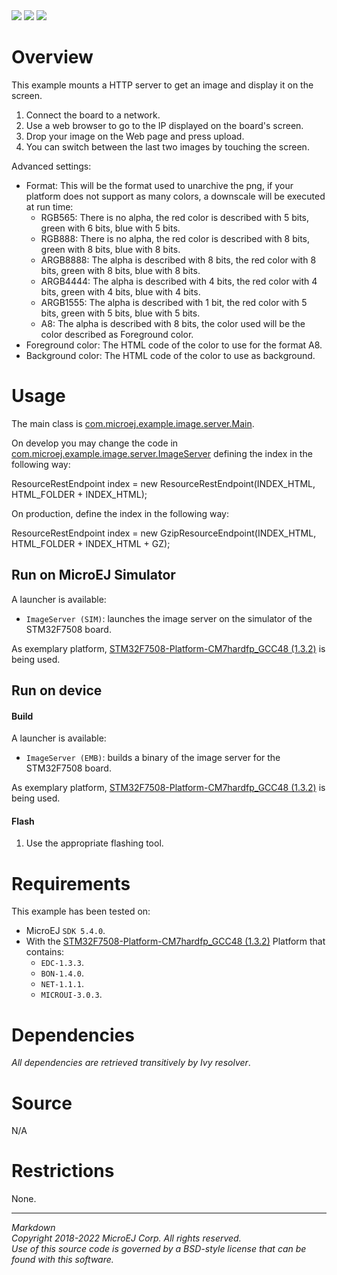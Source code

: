 <img src="https://shields.microej.com/endpoint?url=https://repository.microej.com/packages/badges/sdk_5.4.json" /> 
<img src="https://shields.microej.com/endpoint?url=https://repository.microej.com/packages/badges/arch_7.14.json" /> 
<img src="https://shields.microej.com/endpoint?url=https://repository.microej.com/packages/badges/gui_3.json" />

# Overview
This example mounts a HTTP server to get an image and display it on the screen.

1) Connect the board to a network.
2) Use a web browser to go to the IP displayed on the board's screen.
3) Drop your image on the Web page and press upload.
4) You can switch between the last two images by touching the screen.

Advanced settings:
- Format: This will be the format used to unarchive the png, if your platform does not support as many colors, a downscale will be executed at run time:
  - RGB565: There is no alpha, the red color is described with 5 bits, green with 6 bits, blue with 5 bits.
  - RGB888: There is no alpha, the red color is described with 8 bits, green with 8 bits, blue with 8 bits.
  - ARGB8888: The alpha is described with 8 bits, the red color with 8 bits, green with 8 bits, blue with 8 bits.
  - ARGB4444: The alpha is described with 4 bits, the red color with 4 bits, green with 4 bits, blue with 4 bits.
  - ARGB1555: The alpha is described with 1 bit, the red color with 5 bits, green with 5 bits, blue with 5 bits.
  - A8: The alpha is described with 8 bits, the color used will be the color described as Foreground color.
- Foreground color: The HTML code of the color to use for the format A8.
- Background color: The HTML code of the color to use as background.

# Usage
The main class is [com.microej.example.image.server.Main](src\main\java\com\microej\example\image\server\Main.java).

On develop you may change the code in [com.microej.example.image.server.ImageServer](src\main\java\com\microej\example\image\server\ImageServer.java) defining the index in the following way:

ResourceRestEndpoint index = new ResourceRestEndpoint(INDEX_HTML, HTML_FOLDER + INDEX_HTML);

On production, define the index in the following way:

ResourceRestEndpoint index = new GzipResourceEndpoint(INDEX_HTML, HTML_FOLDER + INDEX_HTML + GZ);


## Run on MicroEJ Simulator

A launcher is available:
- `ImageServer (SIM)`: launches the image server on the simulator of the STM32F7508 board.

As exemplary platform, [STM32F7508-Platform-CM7hardfp_GCC48 (1.3.2)](https://github.com/MicroEJ/Platform-STMicroelectronics-STM32F7508-DK/) is being used. 


## Run on device
#### Build

A launcher is available:
- `ImageServer (EMB)`: builds a binary of the image server for the STM32F7508 board.

As exemplary platform, [STM32F7508-Platform-CM7hardfp_GCC48 (1.3.2)](https://github.com/MicroEJ/Platform-STMicroelectronics-STM32F7508-DK/) is being used. 

#### Flash

1. Use the appropriate flashing tool.

    
# Requirements

This example has been tested on:

* MicroEJ `SDK 5.4.0`.
* With the [STM32F7508-Platform-CM7hardfp_GCC48 (1.3.2)](https://github.com/MicroEJ/Platform-STMicroelectronics-STM32F7508-DK/) Platform that contains:
    * `EDC-1.3.3`.
    * `BON-1.4.0`.
    * `NET-1.1.1`.
    * `MICROUI-3.0.3`.

# Dependencies

*All dependencies are retrieved transitively by Ivy resolver*.

# Source

N/A

# Restrictions

None.

---  
_Markdown_   
_Copyright 2018-2022 MicroEJ Corp. All rights reserved._   
_Use of this source code is governed by a BSD-style license that can be found with this software._   
